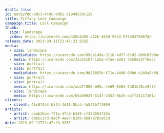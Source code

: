 ```yaml
---
draft: false
id: eac92f86-8dc3-4c0c-bd01-3184d939c129
title: Tiffany Lock Campaign
campaign_title: L﻿ock Campaign
thumb:
  size: landscape
  video: https://ucarecdn.com/42bb4d05-a22b-4630-95e3-574b8370d676/
release_date: 2023-09-11T22:47:23.920Z
media:
  - size: landscape
    mediaVideo: https://ucarecdn.com/69ca149a-3116-4df7-8c02-dddc63b0ed1c/
  - media: https://ucarecdn.com/22c55cbf-126a-47ae-a301-7850e25f76ec/
    size: portrait
  - size: portrait
    mediaVideo: https://ucarecdn.com/dd25855b-f71e-44d0-99bd-b240a5cd4166/
  - size: portrait
  - size: portrait
    media: https://ucarecdn.com/abd7f808-b95c-4e69-8363-2b81b28ce9f7/
  - size: landscape
    media: https://ucarecdn.com/08a89925-514f-4352-9b35-daff14217361/
clients:
  - client: 46c074b3-b5f3-4d11-8bcd-4a5ffb7f1009
artists:
  - artist: caab2bee-f71a-47c6-b349-cf33d263f48e
  - artist: d965c27d-9e0f-4ea7-b3db-6bd7a78ce65d
date: 2023-09-11T22:47:23.925Z
---
```

